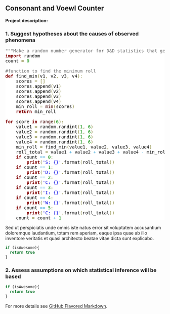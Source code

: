 ## Consonant and Voewl Counter

**Project description:** 

### 1. Suggest hypotheses about the causes of observed phenomena

<pre style='color:#000000;background:#ffffff;'><span style='color:#696969; '>"""Make a random number generator for D&amp;D statistics that generates 4d6 'take the best 3' results"""</span>
<span style='color:#800000; font-weight:bold; '>import</span> random
count <span style='color:#808030; '>=</span> <span style='color:#008c00; '>0</span>

<span style='color:#696969; '>#function to find the minimum roll</span>
<span style='color:#800000; font-weight:bold; '>def</span> find_min<span style='color:#808030; '>(</span>v1<span style='color:#808030; '>,</span> v2<span style='color:#808030; '>,</span> v3<span style='color:#808030; '>,</span> v4<span style='color:#808030; '>)</span><span style='color:#808030; '>:</span>
    scores <span style='color:#808030; '>=</span> <span style='color:#808030; '>[</span><span style='color:#808030; '>]</span>
    scores<span style='color:#808030; '>.</span>append<span style='color:#808030; '>(</span>v1<span style='color:#808030; '>)</span>
    scores<span style='color:#808030; '>.</span>append<span style='color:#808030; '>(</span>v2<span style='color:#808030; '>)</span>
    scores<span style='color:#808030; '>.</span>append<span style='color:#808030; '>(</span>v3<span style='color:#808030; '>)</span>
    scores<span style='color:#808030; '>.</span>append<span style='color:#808030; '>(</span>v4<span style='color:#808030; '>)</span>
    min_roll <span style='color:#808030; '>=</span> <span style='color:#400000; '>min</span><span style='color:#808030; '>(</span>scores<span style='color:#808030; '>)</span>
    <span style='color:#800000; font-weight:bold; '>return</span> min_roll

<span style='color:#800000; font-weight:bold; '>for</span> score <span style='color:#800000; font-weight:bold; '>in</span> <span style='color:#400000; '>range</span><span style='color:#808030; '>(</span><span style='color:#008c00; '>6</span><span style='color:#808030; '>)</span><span style='color:#808030; '>:</span>
    value1 <span style='color:#808030; '>=</span> random<span style='color:#808030; '>.</span>randint<span style='color:#808030; '>(</span><span style='color:#008c00; '>1</span><span style='color:#808030; '>,</span> <span style='color:#008c00; '>6</span><span style='color:#808030; '>)</span>
    value2 <span style='color:#808030; '>=</span> random<span style='color:#808030; '>.</span>randint<span style='color:#808030; '>(</span><span style='color:#008c00; '>1</span><span style='color:#808030; '>,</span> <span style='color:#008c00; '>6</span><span style='color:#808030; '>)</span>
    value3 <span style='color:#808030; '>=</span> random<span style='color:#808030; '>.</span>randint<span style='color:#808030; '>(</span><span style='color:#008c00; '>1</span><span style='color:#808030; '>,</span> <span style='color:#008c00; '>6</span><span style='color:#808030; '>)</span>
    value4 <span style='color:#808030; '>=</span> random<span style='color:#808030; '>.</span>randint<span style='color:#808030; '>(</span><span style='color:#008c00; '>1</span><span style='color:#808030; '>,</span> <span style='color:#008c00; '>6</span><span style='color:#808030; '>)</span>
    min_roll <span style='color:#808030; '>=</span> find_min<span style='color:#808030; '>(</span>value1<span style='color:#808030; '>,</span> value2<span style='color:#808030; '>,</span> value3<span style='color:#808030; '>,</span> value4<span style='color:#808030; '>)</span>
    roll_total <span style='color:#808030; '>=</span> value1 <span style='color:#44aadd; '>+</span> value2 <span style='color:#44aadd; '>+</span> value3 <span style='color:#44aadd; '>+</span> value4 <span style='color:#44aadd; '>-</span> min_roll
    <span style='color:#800000; font-weight:bold; '>if</span> count <span style='color:#44aadd; '>==</span> <span style='color:#008c00; '>0</span><span style='color:#808030; '>:</span>
        <span style='color:#800000; font-weight:bold; '>print</span><span style='color:#808030; '>(</span><span style='color:#0000e6; '>'S: {}'</span><span style='color:#808030; '>.</span>format<span style='color:#808030; '>(</span>roll_total<span style='color:#808030; '>)</span><span style='color:#808030; '>)</span>
    <span style='color:#800000; font-weight:bold; '>if</span> count <span style='color:#44aadd; '>==</span> <span style='color:#008c00; '>1</span><span style='color:#808030; '>:</span>
        <span style='color:#800000; font-weight:bold; '>print</span><span style='color:#808030; '>(</span><span style='color:#0000e6; '>'D: {}'</span><span style='color:#808030; '>.</span>format<span style='color:#808030; '>(</span>roll_total<span style='color:#808030; '>)</span><span style='color:#808030; '>)</span>
    <span style='color:#800000; font-weight:bold; '>if</span> count <span style='color:#44aadd; '>==</span> <span style='color:#008c00; '>2</span><span style='color:#808030; '>:</span>
        <span style='color:#800000; font-weight:bold; '>print</span><span style='color:#808030; '>(</span><span style='color:#0000e6; '>'C: {}'</span><span style='color:#808030; '>.</span>format<span style='color:#808030; '>(</span>roll_total<span style='color:#808030; '>)</span><span style='color:#808030; '>)</span>
    <span style='color:#800000; font-weight:bold; '>if</span> count <span style='color:#44aadd; '>==</span> <span style='color:#008c00; '>3</span><span style='color:#808030; '>:</span>
        <span style='color:#800000; font-weight:bold; '>print</span><span style='color:#808030; '>(</span><span style='color:#0000e6; '>'I: {}'</span><span style='color:#808030; '>.</span>format<span style='color:#808030; '>(</span>roll_total<span style='color:#808030; '>)</span><span style='color:#808030; '>)</span>
    <span style='color:#800000; font-weight:bold; '>if</span> count <span style='color:#44aadd; '>==</span> <span style='color:#008c00; '>4</span><span style='color:#808030; '>:</span>
        <span style='color:#800000; font-weight:bold; '>print</span><span style='color:#808030; '>(</span><span style='color:#0000e6; '>'W: {}'</span><span style='color:#808030; '>.</span>format<span style='color:#808030; '>(</span>roll_total<span style='color:#808030; '>)</span><span style='color:#808030; '>)</span>
    <span style='color:#800000; font-weight:bold; '>if</span> count <span style='color:#44aadd; '>==</span> <span style='color:#008c00; '>5</span><span style='color:#808030; '>:</span>
        <span style='color:#800000; font-weight:bold; '>print</span><span style='color:#808030; '>(</span><span style='color:#0000e6; '>'C: {}'</span><span style='color:#808030; '>.</span>format<span style='color:#808030; '>(</span>roll_total<span style='color:#808030; '>)</span><span style='color:#808030; '>)</span>
    count <span style='color:#808030; '>=</span> count <span style='color:#44aadd; '>+</span> <span style='color:#008c00; '>1</span>
</pre>
<!--Created using ToHtml.com on 2020-01-10 23:52:54 UTC -->

Sed ut perspiciatis unde omnis iste natus error sit voluptatem accusantium doloremque laudantium, totam rem aperiam, eaque ipsa quae ab illo inventore veritatis et quasi architecto beatae vitae dicta sunt explicabo. 

```javascript
if (isAwesome){
  return true
}
```

### 2. Assess assumptions on which statistical inference will be based

```javascript
if (isAwesome){
  return true
}
```


For more details see [GitHub Flavored Markdown](https://guides.github.com/features/mastering-markdown/).
